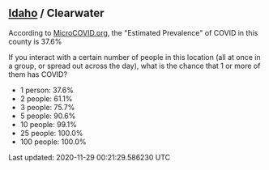 
## [Idaho](/united-states/idaho) / Clearwater

According to [MicroCOVID.org](http://microcovid.org),
the "Estimated Prevalence" of COVID in this county is 37.6%

If you interact with a certain number of people in this location
(all at once in a group, or spread out across the day), what is the chance that
1 or more of them has COVID?

- 1 person: 37.6%
- 2 people: 61.1%
- 3 people: 75.7%
- 5 people: 90.6%
- 10 people: 99.1%
- 25 people: 100.0%
- 100 people: 100.0%

Last updated: 2020-11-29 00:21:29.586230 UTC
